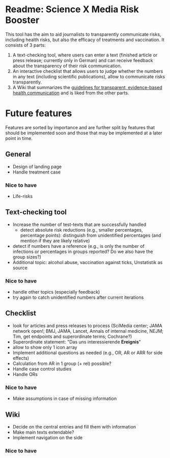 # Readme: Science X Media Risk Booster 

This tool has the aim to aid journalists to transparently communicate risks, including health risks, but also the efficacy of treatments and vaccination. 
It consists of 3 parts: 

1. A text-checking tool, where users can enter a text (finished article or press release; currently only in German) and can receive feedback about the transparency of their risk communication.
2. An interactive checklist that allows users to judge whether the numbers in any text (including scientific publications), allow to communicate risks transparently.
3. A Wiki that summarizes the  [guidelines for transparent, evidence-based health communication](https://www.google.com/url?sa=t&source=web&rct=j&opi=89978449&url=https://www.ebm-netzwerk.de/de/medien/pdf/leitlinie-evidenzbasierte-gesundheitsinformation-fin.pdf&ved=2ahUKEwj4qPyDqpKGAxVE_7sIHXAMDNsQFnoECBIQAQ&usg=AOvVaw2JvtJWGC4VuUWCM1IMnl11)
and is liked from the other parts.

# Future features 

Features are sorted by importance and are further split by features that should be implemented soon and those that may be implemented at a later point in time.

## General 

* Design of landing page
* Handle treatment case  

### Nice to have 

* Life-risks 

## Text-checking tool 

* Increase the number of test-texts that are successfully handled
    + detect absolute risk reductions (e.g., smaller percentages, percentage points): distinguish from unidentified percentages (and mention if they are likely relative)
* detect if numbers have a reference (e.g., is only the number of infections or percentages in groups reported? 
Do we also have the group sizes?)
* Additional topic: alcohol abuse, vaccination against ticks, Unstatistik as source

### Nice to have

* handle other topics (especially feedback)
* try again to catch unidentified numbers after current iterations 


## Checklist

* look for articles and press releases to process (SciMedia center; JAMA network open!; BMJ, JAMA, Lancet, Annals of internal medicine, NEJM; Tim, get endpoints and superordinate terms; Cochrane?)
* Superordinate statement: "Das uns interessierende **Ereignis**"
* allow to show only 1 icon array
* Implement additional questions as needed (e.g., OR, AR or ARR for side effects)
* Calculation from AR in 1 group (+ rel) possible?
* Handle case control studies
* Handle ORs

### Nice to have

* Make assumptions in case of missing information

## Wiki

* Decide on the central entries and fill them with information 
* Make main texts extendable?
* Implement navigation on the side

### Nice to have
